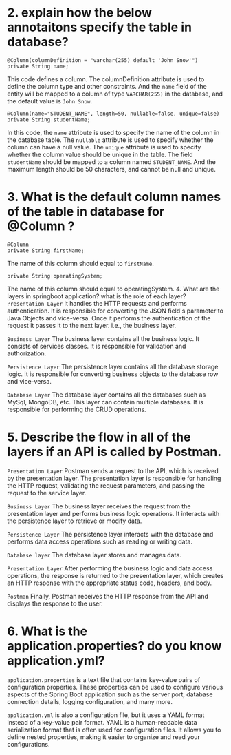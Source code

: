 # 2. explain how the below annotaitons specify the table in database?
```
@Column(columnDefinition = "varchar(255) default 'John Snow'")
private String name;
```
This code defines a column. The columnDefinition attribute is used to define the column type and other constraints. And the `name` field of the entity will be mapped to a column of type `VARCHAR(255)` in the database, and the default value is `John Snow`.
```
@Column(name="STUDENT_NAME", length=50, nullable=false, unique=false)
private String studentName;
```
In this code, the `name` attribute is used to specify the name of the column in the database table. The `nullable` attribute is used to specify whether the column can have a null value. The `unique` attribute is used to specify whether the column value should be unique in the table. The field `studentName` should be mapped to a column named `STUDENT_NAME`. And the maximum length should be 50 characters, and cannot be null and unique.
# 3. What is the default column names of the table in database for @Column ?
```
@Column
private String firstName;
```
The name of this column should equal to `firstName`.
```
private String operatingSystem;
```
The name of this column should equal to operatingSystem.
4. What are the layers in springboot application? what is the role of each layer?
`Presentation Layer` It handles the HTTP requests and performs authentication. It is responsible for converting the JSON field's parameter to Java Objects and vice-versa. Once it performs the authentication of the request it passes it to the next layer. i.e., the business layer.

`Business Layer` The business layer contains all the business logic. It consists of services classes. It is responsible for validation and authorization.

`Persistence Layer` The persistence layer contains all the database storage logic. It is responsible for converting business objects to the database row and vice-versa.

`Database Layer` The database layer contains all the databases such as MySql, MongoDB, etc. This layer can contain multiple databases. It is responsible for performing the CRUD operations.
# 5. Describe the flow in all of the layers if an API is called by Postman.
`Presentation Layer` Postman sends a request to the API, which is received by the presentation layer. The presentation layer is responsible for handling the HTTP request, validating the request parameters, and passing the request to the service layer.

`Business Layer` The business layer receives the request from the presentation layer and performs business logic operations. It interacts with the persistence layer to retrieve or modify data.

`Persistence Layer` The persistence layer interacts with the database and performs data access operations such as reading or writing data.

`Database layer` The database layer stores and manages data.

`Presentation Layer` After performing the business logic and data access operations, the response is returned to the presentation layer, which creates an HTTP response with the appropriate status code, headers, and body.

`Postman` Finally, Postman receives the HTTP response from the API and displays the response to the user.
# 6. What is the application.properties? do you know application.yml?
`application.properties` is a text file that contains key-value pairs of configuration properties. These properties can be used to configure various aspects of the Spring Boot application such as the server port, database connection details, logging configuration, and many more. 

`application.yml` is also a configuration file, but it uses a YAML format instead of a key-value pair format. YAML is a human-readable data serialization format that is often used for configuration files. It allows you to define nested properties, making it easier to organize and read your configurations.